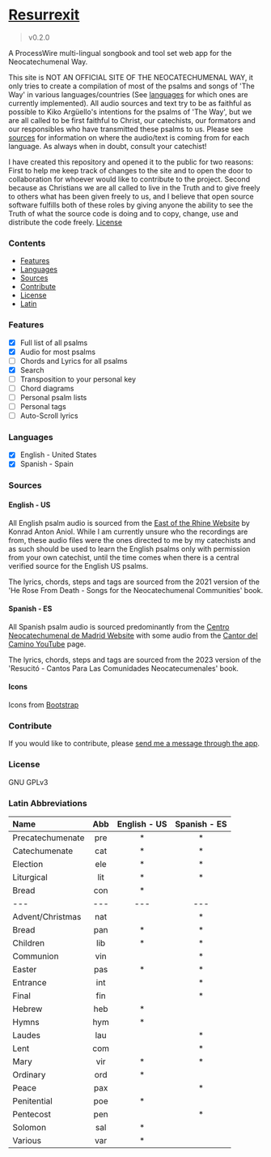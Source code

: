 # [Resurrexit](https://resurrexit.app)

> v0.2.0

A ProcessWire multi-lingual songbook and tool set web app for the Neocatechumenal Way.

This site is NOT AN OFFICIAL SITE OF THE NEOCATECHUMENAL WAY, it only tries to create a compilation of most of the psalms and songs of 'The Way' in various languages/countries (See [languages](#languages) for which ones are currently implemented). All audio sources and text try to be as faithful as possible to Kiko Argüello's intentions for the psalms of 'The Way', but we are all called to be first faithful to Christ, our catechists, our formators and our responsibles who have transmitted these psalms to us. Please see [sources](#sources) for information on where the audio/text is coming from for each language. As always when in doubt, consult your catechist!

I have created this repository and opened it to the public for two reasons: First to help me keep track of changes to the site and to open the door to collaboration for whoever would like to contribute to the project. Second because as Christians we are all called to live in the Truth and to give freely to others what has been given freely to us, and I believe that open source software fulfills both of these roles by giving anyone the ability to see the Truth of what the source code is doing and to copy, change, use and distribute the code freely. [License](#license)

### Contents

- [Features](#features)
- [Languages](#languages)
- [Sources](#sources)
- [Contribute](#contribute)
- [License](#license)
- [Latin](#latin-abbreviations)

### Features

- [x] Full list of all psalms
- [x] Audio for most psalms
- [ ] Chords and Lyrics for all psalms
- [x] Search
- [ ] Transposition to your personal key
- [ ] Chord diagrams
- [ ] Personal psalm lists
- [ ] Personal tags
- [ ] Auto-Scroll lyrics

### Languages

- [x] English - United States
- [x] Spanish - Spain

### Sources

#### English - US

All English psalm audio is sourced from the [East of the Rhine Website](http://east-of-rhine.kaniol.org/neocat/neo-out.htm) by Konrad Anton Aniol. While I am currently unsure who the recordings are from, these audio files were the ones directed to me by my catechists and as such should be used to learn the English psalms only with permission from your own catechist, until the time comes when there is a central verified source for the English US psalms.

The lyrics, chords, steps and tags are sourced from the 2021 version of the 'He Rose From Death - Songs for the Neocatechumenal Communities' book.

#### Spanish - ES

All Spanish psalm audio is sourced predominantly from the [Centro Neocatechumenal de Madrid Website](https://cantos.cnc.madrid) with some audio from the [Cantor del Camino YouTube](https://www.youtube.com/@CantorDelCamino) page.

The lyrics, chords, steps and tags are sourced from the 2023 version of the 'Resucitó - Cantos Para Las Comunidades Neocatecumenales' book.

#### Icons

Icons from [Bootstrap](https://icons.getbootstrap.com/)

### Contribute

If you would like to contribute, please [send me a message through the app](https://resurrexit.app/en-us/contact).

### License

GNU GPLv3

### Latin Abbreviations

| Name				| Abb 	| English - US	| Spanish - ES	|
| :--				| :---:	| :---:			| :---:			|
| Precatechumenate	| pre	| *				| *				|
| Catechumenate		| cat	| *				| *				|
| Election			| ele	| *				| *				|
| Liturgical		| lit	| *				| *				|
| Bread				| con	| *				|				|
| ---				| ---	| ---			| ---			|
| Advent/Christmas	| nat	|				| *				|
| Bread				| pan	| *				| *				|
| Children			| lib	| *				| *				|
| Communion			| vin	|				| *				|
| Easter			| pas	| *				| *				|
| Entrance			| int	|				| *				|
| Final				| fin	|				| *				|
| Hebrew			| heb	| *				|				|
| Hymns				| hym	| *				|				|
| Laudes			| lau	|				| *				|
| Lent				| com	|				| *				|
| Mary				| vir	| *				| *				|
| Ordinary			| ord	| *				|				|
| Peace				| pax	|				| *				|
| Penitential		| poe	| *				|				|
| Pentecost			| pen	|				| *				|
| Solomon			| sal	| *				| 				|
| Various			| var	| *				|				|
